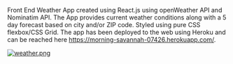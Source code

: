 Front End Weather App created using React.js using openWeather API and Nominatim API. The App provides current weather conditions along with a 5 day forecast based on city and/or ZIP code. Styled using pure CSS flexbox/CSS Grid. The app has been deployed to the web using Heroku and can be reached here https://morning-savannah-07426.herokuapp.com/.

[![weather.png](https://i.postimg.cc/zB9qr53z/weather.png)](https://postimg.cc/CBH3G3jX)


